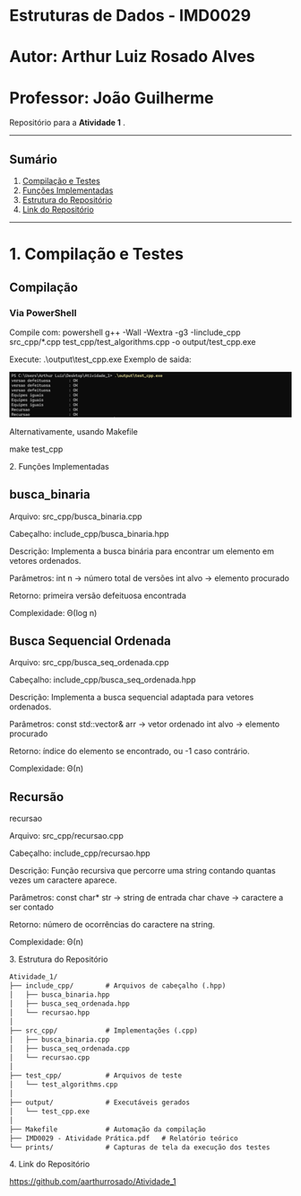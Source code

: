 # Estruturas de Dados - IMD0029
# Autor: Arthur Luiz Rosado Alves
# Professor: João Guilherme

Repositório para a **Atividade 1** .  

---

##  Sumário
1. [Compilação e Testes](#c1)  
2. [Funções Implementadas](#c2)  
3. [Estrutura do Repositório](#c3)  
4. [Link do Repositório](#c4)  

---

# <a name="c1"></a>1. Compilação e Testes
## Compilação
###  Via PowerShell
Compile com:
powershell
g++ -Wall -Wextra -g3 -Iinclude_cpp src_cpp/*.cpp test_cpp/test_algorithms.cpp -o output/test_cpp.exe

Execute: 
.\output\test_cpp.exe
Exemplo de saida:

<img src="saida_terminal.png" alt="Execução dos testes">

Alternativamente, usando Makefile

make test_cpp

<a name="c2"></a>2. Funções Implementadas

## busca_binaria

Arquivo: src_cpp/busca_binaria.cpp

Cabeçalho: include_cpp/busca_binaria.hpp

Descrição: Implementa a busca binária para encontrar um elemento em vetores ordenados.

Parâmetros:
int n → número total de versões
int alvo → elemento procurado

Retorno: primeira versão defeituosa encontrada

Complexidade: Θ(log n)

## Busca Sequencial Ordenada 

Arquivo: src_cpp/busca_seq_ordenada.cpp

Cabeçalho: include_cpp/busca_seq_ordenada.hpp

Descrição: Implementa a busca sequencial adaptada para vetores ordenados.

Parâmetros:
const std::vector<int>& arr → vetor ordenado
int alvo → elemento procurado

Retorno: índice do elemento se encontrado, ou -1 caso contrário.

Complexidade: Θ(n)

## Recursão 
recursao

Arquivo: src_cpp/recursao.cpp

Cabeçalho: include_cpp/recursao.hpp

Descrição: Função recursiva que percorre uma string contando quantas vezes um caractere aparece.

Parâmetros:
const char* str → string de entrada
char chave → caractere a ser contado

Retorno: número de ocorrências do caractere na string.

Complexidade: Θ(n)

<a name="c3"></a>3. Estrutura do Repositório
```
Atividade_1/
├── include_cpp/        # Arquivos de cabeçalho (.hpp)
│   ├── busca_binaria.hpp
│   ├── busca_seq_ordenada.hpp
│   └── recursao.hpp
│
├── src_cpp/            # Implementações (.cpp)
│   ├── busca_binaria.cpp
│   ├── busca_seq_ordenada.cpp
│   └── recursao.cpp
│
├── test_cpp/           # Arquivos de teste
│   └── test_algorithms.cpp
│
├── output/             # Executáveis gerados
│   └── test_cpp.exe
│
├── Makefile            # Automação da compilação
├── IMD0029 - Atividade Prática.pdf   # Relatório teórico
└── prints/             # Capturas de tela da execução dos testes
```
<a name="c4"></a>4. Link do Repositório

https://github.com/aarthurrosado/Atividade_1


